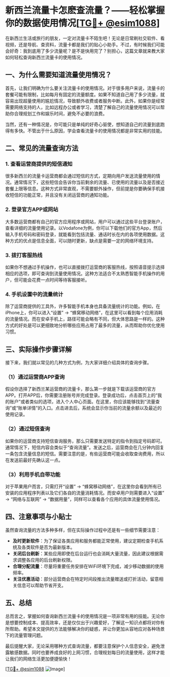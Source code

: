 # 新西兰流量卡怎麽查流量？——轻松掌握你的数据使用情况[[TG💪+ @esim1088](https://t.me/s/esim1088)]

在新西兰生活或旅行的朋友，一定对流量卡不陌生吧！无论是日常刷社交软件、看视频，还是导航、查资料，流量卡都是我们的贴心小助手。不过，有时候我们可能会好奇：我到底用了多少流量呢？是不是快用完了？别担心，这篇文章就来教大家如何轻松查询新西兰流量卡的使用情况。

## 一、为什么需要知道流量使用情况？

首先，让我们明确为什么要关注流量卡的使用情况。对于很多用户来说，流量卡的套餐可能有限制，比如每月有固定的流量额度。如果不知道自己用了多少流量，就容易出现超量使用的尴尬情况，导致额外收费或者服务中断。此外，如果你是经常需要网络支持的人，比如远程办公或者学习，清楚了解自己的流量使用情况可以帮助你合理规划工作和娱乐时间，避免不必要的浪费。

当然，还有一种情况是，你可能只是单纯的好奇心驱使，想知道自己的流量到底跑得有多快。不管出于什么原因，学会查看流量卡的使用情况都是非常实用的技能。

## 二、常见的流量查询方法

### 1. 查看运营商提供的短信通知

很多新西兰的流量卡运营商都会通过短信的方式，定期向用户发送流量使用的情况。通常情况下，这些短信会告诉你当前剩余的流量、已使用的流量以及是否接近套餐上限等信息。这种方式非常直观，不需要额外操作，但前提是你要确保手机接收短信的功能正常，并且没有关闭运营商的通知功能。

### 2. 登录官方APP或网站

大多数运营商都有自己的官方应用程序或网站，用户可以通过这些平台登录账户，查看详细的流量使用记录。以Vodafone为例，你可以下载他们的官方App，然后输入手机号码和密码登录，就能看到包括流量、通话时长在内的各项使用数据。这种方式的优点是信息全面，可以随时更新，缺点是需要一定的网络环境支持。

### 3. 拨打客服热线

如果你不想通过手机操作，也可以直接拨打运营商的客服热线，按照语音提示选择相应的选项，即可查询到流量使用情况。这种方法适合不太熟悉智能手机操作的用户，但可能会花费一点时间等待客服接听。

### 4. 手机设置中的流量统计

除了运营商提供的工具外，许多智能手机本身也具备流量统计的功能。例如，在iPhone上，你可以进入“设置” -> “蜂窝移动网络”，在这里可以看到每个应用消耗的流量情况。而在安卓手机上，路径可能会略有不同，但大体思路是一样的。这种方式的好处是可以更细致地分析哪些应用占用了最多的流量，从而帮助你优化使用习惯。

## 三、实际操作步骤详解

接下来，我们就以常见的几种方式为例，为大家详细介绍具体的查询步骤。

### （1）通过运营商APP查询

假设你选择了新西兰某运营商的流量卡，那么第一步就是下载该运营商的官方APP。打开APP后，你需要注册账号并完成登录。登录成功后，点击首页上的“我的账户”或者类似的选项，进入个人中心页面。在这里，你应该能够找到“流量查询”或“账单详情”的入口。点击进去后，系统会显示你当前的流量余额以及最近的使用记录。

### （2）通过短信查询

如果你的运营商支持短信查询服务，那么只需要发送特定的指令到指定号码即可。通常情况下，短信内容会类似于“查询流量”。发送之后，运营商会在几分钟内回复一条包含流量信息的短信。需要注意的是，有些运营商可能会收取查询费用，所以在发送前最好先确认这一点。

### （3）利用手机自带功能

对于苹果用户而言，只需打开“设置” -> “蜂窝移动网络”，在这里你会看到所有已安装的应用程序列表以及它们各自的流量消耗情况。而安卓用户则需要进入“设置” -> “网络与互联网” -> “数据用量”，同样可以查看各个应用的具体流量使用情况。

## 四、注意事项与小贴士

虽然查询流量的方法多种多样，但在实际操作过程中还是有一些细节需要注意：

- **及时更新软件**：为了保证各类应用和服务都能正常使用，建议定期检查手机系统及各类软件是否为最新版本。
- **关闭后台刷新**：某些应用即使在后台运行也会消耗大量流量，因此建议根据需求调整各应用的后台刷新权限。
- **合理分配流量**：尽量将重要任务安排在WiFi环境下完成，减少移动数据的使用频率。
- **关注优惠活动**：部分运营商会在特定时间段推出流量赠送或打折活动，留意相关信息可以帮助节省开支。

## 五、总结

总而言之，掌握如何查询新西兰流量卡的使用情况是一项非常有用的技能。无论你是想要控制成本、提高效率，还是仅仅出于兴趣爱好，了解这一知识点都将对你有所帮助。希望本文提供的方法能够解决你的疑惑，并让你更加从容地应对各种场景下的流量管理问题。

最后提醒大家，无论采用哪种方式查询流量，都要注意保护个人信息安全，避免泄露敏感数据。同时也要养成良好的上网习惯，合理规划每日的流量使用，这样才能让我们的网络生活更加便捷愉快！

[[TG💪+ @esim1088](https://t.me/s/esim1088) ![Image](https://i.postimg.cc/4NQfJmqS/Snipaste-2025-05-13-00-14-12.png)]